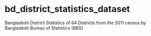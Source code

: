 # bd_district_statistics_dataset
 Bangladesh District Statistics of 64 Districts from the 2011 census by Bangladesh Bureau of Statistics (BBS)
